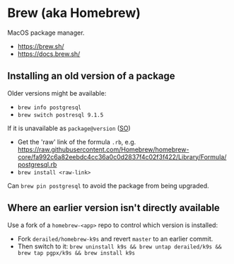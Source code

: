 # Brew (aka Homebrew)

MacOS package manager.

* <https://brew.sh/>
* <https://docs.brew.sh/>

## Installing an old version of a package

Older versions might be available:

* `brew info postgresql`
* `brew switch postresql 9.1.5`

If it is unavailable as `package@version` ([SO](https://stackoverflow.com/a/7787703/125246))

* Get the 'raw' link of the formula `.rb`, e.g. <https://raw.githubusercontent.com/Homebrew/homebrew-core/fa992c6a82eebdc4cc36a0c0d2837f4c02f3f422/Library/Formula/postgresql.rb>
* `brew install <raw-link>`

Can `brew pin postgresql` to avoid the package from being upgraded.

## Where an earlier version isn't directly available

Use a fork of a `homebrew-<app>` repo to control which version is installed:

* Fork `derailed/homebrew-k9s` and revert `master` to an earlier commit.
* Then switch to it: `brew uninstall k9s && brew untap derailed/k9s && brew tap pgpx/k9s && brew install k9s`